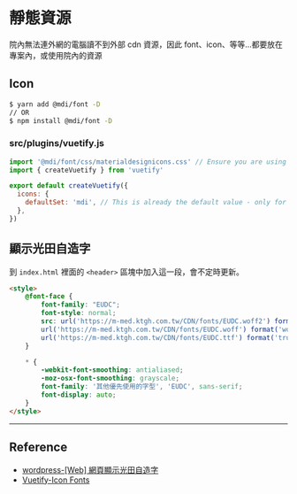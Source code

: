 # 靜態資源
院內無法連外網的電腦讀不到外部 cdn 資源，因此 font、icon、等等...都要放在專案內，或使用院內的資源

## Icon
```bash
$ yarn add @mdi/font -D
// OR
$ npm install @mdi/font -D
```

### src/plugins/vuetify.js
```js
import '@mdi/font/css/materialdesignicons.css' // Ensure you are using css-loader
import { createVuetify } from 'vuetify'

export default createVuetify({
  icons: {
    defaultSet: 'mdi', // This is already the default value - only for display purposes
  },
})
```
## 顯示光田自造字
到 `index.html` 裡面的 `<header>` 區塊中加入這一段，會不定時更新。
```html
<style>
	@font-face {
		font-family: "EUDC";
		font-style: normal;
		src: url('https://m-med.ktgh.com.tw/CDN/fonts/EUDC.woff2') format('woff2'),
		url('https://m-med.ktgh.com.tw/CDN/fonts/EUDC.woff') format('woff'),
		url('https://m-med.ktgh.com.tw/CDN/fonts/EUDC.ttf') format('truetype');
	}

	* {
		-webkit-font-smoothing: antialiased;
		-moz-osx-font-smoothing: grayscale;
		font-family: '其他優先使用的字型', 'EUDC', sans-serif;
		font-display: auto;
	}
</style>
```

---
## Reference
- [wordpress-[Web] 網頁顯示光田自造字](https://wordpress.ktgh.com.tw/archives/1301)
- [Vuetify-Icon Fonts](https://vuetifyjs.com/en/features/icon-fonts/#icon-fonts)